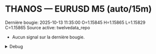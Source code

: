 # THANOS — EURUSD M5 (auto/15m)
Dernière bougie: 2025-10-13 11:35:00  O=1.15845  H=1.15865  L=1.15829  C=1.15865
Source active: twelvedata_repo

- Aucun signal sur la dernière bougie.

<details><summary>Debug</summary>

- TD_API_KEY manquant.

</details>